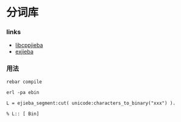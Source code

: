 # 分词库
### links
- [libcppjieba](https://github.com/yanyiwu/libcppjieba.git)
- [exjieba](https://github.com/falood/exjieba.git)

###  用法
```
rebar compile

erl -pa ebin

L = ejieba_segment:cut( unicode:characters_to_binary("xxx") ).

% L:: [ Bin]
```